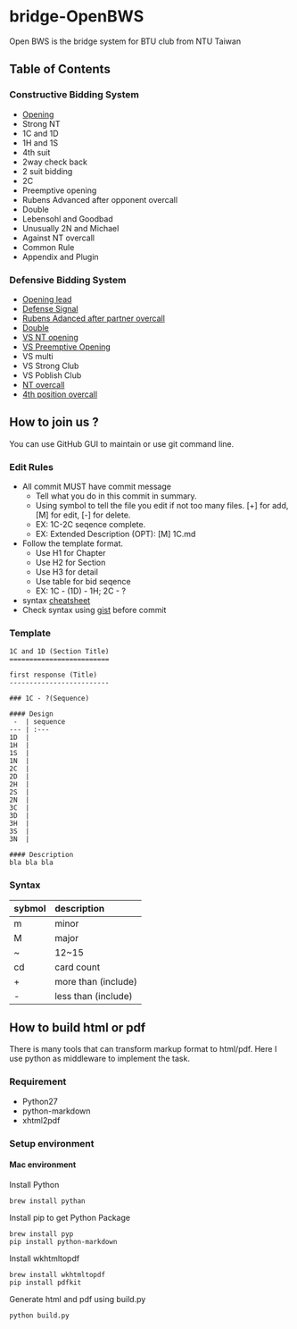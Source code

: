 bridge-OpenBWS
==============

Open BWS is the bridge system for BTU club from NTU Taiwan



Table of Contents
-----------------
### Constructive Bidding System
- [Opening](constructive/opening.md)
- Strong NT
- 1C and 1D
- 1H and 1S
- 4th suit
- 2way check back
- 2 suit bidding
- 2C
- Preemptive opening
- Rubens Advanced after opponent overcall
- Double
- Lebensohl and Goodbad
- Unusually 2N and Michael
- Against NT overcall
- Common Rule
- Appendix and Plugin

### Defensive Bidding System
- [Opening lead](defensive/opening_lead.md)
- [Defense Signal](defensive/defense_signal.md)
- [Rubens Adanced after partner overcall](defensive/rubens_overcall.md)
- [Double](defensive/double.md)
- [VS NT opening](defensive/vs_nt.md)
- [VS Preemptive Opening](defensive/vs_preempt.md)
- VS multi
- VS Strong Club
- VS Poblish Club
- [NT overcall](defensive/nt_overcall.md)
- [4th position overcall](defensive/4th_overcall.md)



How to join us ?
--------------------

You can use GitHub GUI to maintain or use git command line.


### Edit Rules

- All commit MUST have commit message
    - Tell what you do in this commit in summary.
    - Using symbol to tell the file you edit if not too many files. [+] for add, [M] for edit, [-] for delete.
    - EX: 1C-2C seqence complete.
    - EX: Extended Description (OPT): [M] 1C.md
- Follow the template format.
    - Use H1 for Chapter
    - Use H2 for Section
    - Use H3 for detail
    - Use table for bid seqence
    - EX: 1C - (1D) - 1H; 2C - ?
- syntax [cheatsheet](https://github.com/adam-p/markdown-here/wiki/Markdown-Cheatsheet)
- Check syntax using [gist](https://gist.github.com) before commit


### Template

    1C and 1D (Section Title)
    =========================

    first response (Title)
    -------------------------

    ### 1C - ?(Sequence)

    #### Design
     -  | sequence
    --- | :---
    1D  |
    1H  |
    1S  |
    1N  |
    2C  | 
    2D  | 
    2H  |
    2S  |
    2N  |
    3C  |
    3D  |
    3H  |
    3S  |
    3N  |
    
    #### Description
    bla bla bla


### Syntax

sybmol | description
------ | :---
m | minor
M | major
~ | 12~15
cd| card count
+ | more than (include)
- | less than (include)



How to build html or pdf
------------------------

There is many tools that can transform markup format to html/pdf. 
Here I use python as middleware to implement the task.

### Requirement
- Python27
- python-markdown
- xhtml2pdf

### Setup environment

#### Mac environment
Install Python
```
brew install pythan
```

Install pip to get Python Package
```
brew install pyp
pip install python-markdown
```

Install wkhtmltopdf
```
brew install wkhtmltopdf
pip install pdfkit
```

Generate html and pdf using build.py
```
python build.py
```




